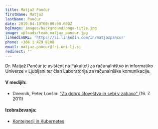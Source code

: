 ```yaml
---
title: Matjaž Pančur
firstName: Matjaž
lastName: Pančur
date: 2019-04-19T00:00:00.000Z
bgImage: images/background/page-title.jpg
image: uploads/team_matjaz_pancur.jpg
linkedinURL: 'https://si.linkedin.com/in/matjazpancur'
phone: +386 1 479 8208
email: matjaz.pancur@fri.uni-lj.si
redirect: ''
---
```

Dr. Matjaž Pančur je asistent na Fakulteti za računalništvo in informatiko Univerze v Ljubljani ter član Laboratorija za računalniške komunikacije.

#### V medijih:

* Dnevnik, Peter Lovšin: ["Za dobro človeštva in sebi v zabavo"](https://www.dnevnik.si/1042459288) (16. 7. 2011)

#### Izobraževanja:

* [Kontejnerji in Kubernetes](https://akademijafri.si/izobrazevanja/za-podjetja/kontejnerji_in_kubernetes/)
